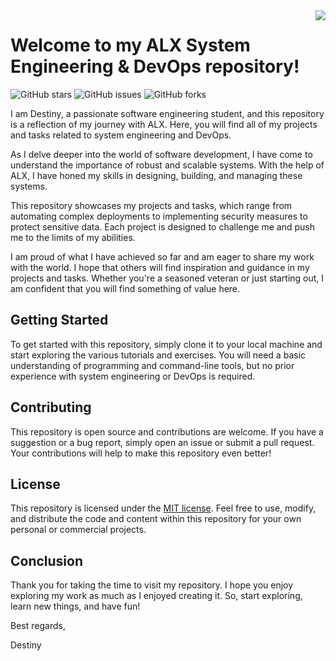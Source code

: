 <img align="right" src="https://github.com/yiradesat/alx-pre_course/blob/master/images/alx-removebg-preview.png">

# Welcome to my ALX System Engineering & DevOps repository!

![GitHub stars](https://img.shields.io/github/stars/yiradesat/alx-system_engineering-devops?style=flat-square) ![GitHub issues](https://img.shields.io/github/issues/yiradesat/alx-system_engineering-devops?style=flat-square) ![GitHub forks](https://img.shields.io/github/forks/yiradesat/alx-system_engineering-devops?style=flat-square)

I am Destiny, a passionate software engineering student, and this repository is a reflection of my journey with ALX. Here, you will find all of my projects and tasks related to system engineering and DevOps.

As I delve deeper into the world of software development, I have come to understand the importance of robust and scalable systems. With the help of ALX, I have honed my skills in designing, building, and managing these systems.

This repository showcases my projects and tasks, which range from automating complex deployments to implementing security measures to protect sensitive data. Each project is designed to challenge me and push me to the limits of my abilities.

I am proud of what I have achieved so far and am eager to share my work with the world. I hope that others will find inspiration and guidance in my projects and tasks. Whether you're a seasoned veteran or just starting out, I am confident that you will find something of value here.


## Getting Started
To get started with this repository, simply clone it to your local machine and start exploring the various tutorials and exercises. You will need a basic understanding of programming and command-line tools, but no prior experience with system engineering or DevOps is required.

## Contributing
This repository is open source and contributions are welcome. If you have a suggestion or a bug report, simply open an issue or submit a pull request. Your contributions will help to make this repository even better!

## License
This repository is licensed under the [MIT license](https://github.com/git/git-scm.com/blob/main/MIT-LICENSE.txt). Feel free to use, modify, and distribute the code and content within this repository for your own personal or commercial projects.

## Conclusion
Thank you for taking the time to visit my repository. I hope you enjoy exploring my work as much as I enjoyed creating it. So, start exploring, learn new things, and have fun!

Best regards,

Destiny
